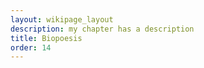 ```yaml
---
layout: wikipage_layout
description: my chapter has a description
title: Biopoesis
order: 14
---
```


